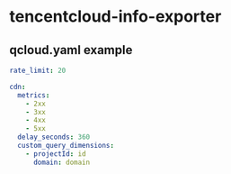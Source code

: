 # tencentcloud-info-exporter

## qcloud.yaml example

```yaml
rate_limit: 20

cdn:
  metrics:
    - 2xx
    - 3xx
    - 4xx
    - 5xx
  delay_seconds: 360
  custom_query_dimensions:
    - projectId: id
      domain: domain
```
